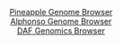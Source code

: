 <div id="Pineapple_Genome_Browser" align="center">
  <a href="https://igv.org/app/?sessionURL=blob:zVNZb9s4EP4vfFjsAjpIUdRhwFgojh17E_eI6rhNURiUOJLZSqIq0nbsIP99mTbtog8FWuyi2DdyZjic75h7tIdBS9WhEQo8wjxCkIP0Vh1y3vYNPOMtaDSqeKPBQQNUMEBXAhrdo4prw1fXV_bl1phej3xfmt5teVcrT1OX965WO7MFW.cGHm_5SXX8oL1Stf5ENQ0v1MCNGrR_NvC98mW9dw9Q8L737CjUY77ghvu86beq08rvoas3B9t.8yW0qaFTLWzaXWPkp3k2djw7svAq_udrN2tPbtbUapBm246zdR6682U2cfN5FrDot88FkwEEdEbyZpxdLrIbOl3dXkST29Xz.XoVrf0AByFmQep_C8jX1LdoQvvjxx1o89TtnBsYf3nyCmPCaHj7lJve9XIAPY5wmGD8FMxl3YGYAxdWiPFWfe30mOBmN8BYAKFFSUKCMSsTSngqGC6gYLZRCElRxWlR8igBC4THIo2oAEFtllARh5xbRWUn4O77Yv0H6lyvFX35ghwPw80LPJl85D3cJNO8qMXd2VTdnk_P8OX7_oxVF3w7a2gVr9Qi1iaZXYV5ro.dVUyiBwc1qtxZx6FyO8Qjgh2KI4cFkft4JImDcWrhDEqi0dt3DjIDLz_Y8rf3yBx760ukH.V4tKiD1GA5RSM3xTgmaRqwMA5xmpIH5x7thuaXGXe2uk5jHGRBEG0q2Ri7Q2Kju157vOu8fVl59el_4taYsH_rVkpwwgLGgJQgGAkjwJG1ZUFJEZMIaFyGIoWiYHElooBGQjCIeAE0iZICktgKZ0n6tMZWoR_h7tf4e5vnp9nrKF9eksXuFZ5nICRcmYu_pi939ftjwWYZRFdvPswXXVHqaXJaMnVzON8vny2CN.dLzxTSDvpzsCo1tNzYehux1yeL7_kgeWdsYC.1LGQjzXFtGVAHNCKB5d9BpWqUtT4a6uJ37GCHMPzHPxtBH949_A0-">Pineapple Genome Browser</a>
</div>
<div id="Alphonso_Genome_Browser" align="center">
  <a href="https://igv.org/app/?sessionURL=blob:zVNtb9s2EP4v_DBsgF5ISaQkA8YgK0mdJW3qup7SFIVBSSeJqyTKJG3nBfnvY7p0wz4U6LCi6Dfy7ni85.Ue0AGUFnJEMxR4hHqEIAfpTh7XfJh6eMUH0GjW8F6DgxQ0oGCsAM0eUMO14Zs3l_ZlZ8ykZ74vzOQOfGylp0OXT66We9OBrXMDjw_8Xo78qL1KDn4u.56XUnEjlfYXih.kL9qDe4SST5NnRwk96tfccJ_3UydHLf0JxnZ7tO23n0PbFkY5wHbY90Z8mmdrx7Mj117Df712s.HezfpWKmG6YZ4V68hdvsxyd73MAsp..qsgV1DDaATv59nFefZ7eLq5ecHym83Vstiwwg9wEGEapP6_Afk69C2ayP6424M2z91OuIH55ydvMSY0jG6ec6e3k1Cg5wxHCcbPwbVoR6iXwGsrxLyTf3d6SnCzVzCvgYRlRSKCMa2SkPC0priEktpGESRlE6dlxVkCFgiP65SFNdShzZKwjiPOraJirOH2y2J9A3UOaVHE5Yo0p2bV0pN3r2NzVi7vU7W.OIfVcrFIFruL6.zq7sU6C67j83x12y_3u8v.7dnrojlcWsUEenRQL6u9dRyqOhXPCHZCzBwaMPfpSBIH49TCUVKg2fsPDjKKVx9t.fsHZO4m60ukn.R4sqiDpLKcopmbYhyTNA1oFEc4Tcmj84D2qv9uxj3bvEljHGRBwLaN6I3doXqrx0l7fBy9Q9V47f0P4taY0P_r1pDghAaUAqmgpiRigJm1ZRmSMiYMwriK6hTKksZNzYKQ1TUFxksIE5aUkMRWOEvSpzW2Cn0Nd9_F31fne5ay5izDv9F10TXUXL_7Y7EiJ.Gry2y8ouNQrHZ5lscY39J8.pgdc9hFxWKJg7HLK.qZUthB_xusRqqBG1tvI_b6bPEDV4KPxgYOQotS9MLcFZYBeUQzElj.HVTJXlrrI9WWP2MHO4TiX_7ZiPDxw.Of">Alphonso Genome Browser</a>
</div>


<div id="DAF_Genomics_Browser" align="center">
  <a href="https://ink-blot.github.io/?sessionURL=blob:rVX9j6O6AfxfkK4_bXaN.V5pVUEgARIIISEJeXo6OWAChK9gAoHT_e_Pd91rVVVtn9RKgMAePOORNfON6XFLsrpi3hn4ygqvLMu8MCSthx0qmwK7qMSEeU9QQfAL0.IEt7iKMPP.jUkQ6VDgr.mfadc15P3tLUbJ7Iqruswi8kq4V9TMSP3oUkyhM_iKSjTVFRrIa1SXFNyhN1Q0aV2R.g1FESZkBt4aXF2_Dog.fs19_bkk_lo.ii77yfqViqDC4tcEUbVZFePnfxHyZ5j946GGT26OO7lYGefJGjo2OoY88d24L08F8Id1Itfugvf6zBDbEzA9zRiHCzuRMItvVE3GfH9hijp6UM.YKG3Zd5Z_kaD8Anl.9vnKCSIV3dYZ8_7b7y9M16LoRuG_fWO6saHOMgTfHz9NfmHqNsYt8z5TAJBYRYECL_FAUdjvL9.YR1v8n61fBL4iAahCKL5eUEn5k6z46TQl.tfJP.P7_66C3tlfW0waisKzqK46XHWzOKMDJOvoyf3IqiKr8F9OM7WcZjscPdqsG2f7.oarD2tb2xfObs6weJzgITfUCOnlYlif3D4..fX5uJjiORitWzT4WytVvYd.h2tw2md8SPF78Wpf5XXTq63TePeh2Kik0GLx6HW.mmnjtiSGEjXDvh.1BYG1Pw92EC.Ccmv2oNCixjD34zV_nMf2qV6z6xe4.A.XrBmqinQ9GtzpBp3JAo6.fTo7y3nm1FbPr8XVdYeV53FFgnlWDHEH7xoLnaif7w37FpJKteXLlt_CUUt7dBSBLhBti7SntGrkKVCJZHoSZTJKEHyBmqsD7Vz3XT1ZARyWSrxY88nILvlNOXR8C9KTtNfDRJZHct7rUw7bw8qvivN0CHkTp4mU89fBXQRcWN3woNAVFeDuikpAae0iNyGUytbCfnB4WzC8Sq.25w1FWbvF.XJUhPDgcP7DTbpVPQpAXTXxSH3QGvrbFsiiK8Unubw6y6U5uUq1WV41fbN0E9nFfUdx8HQ.9iwFt_Qew0X.MM3N4xlxc8cyt1Vxfx7jtcW2eXlReHPFm.V22bO4MVAuSM7jCG6FxpmbZm4kqjAvvYMu8OJC0SFh854umbTVE0uXOZf3TauBg507udObxmmybSnFae7sRQ_tPEPZWECE0x3tiLpvk3ISHMnaaPZyE9yCo2twK58cbNtQdM63etue5iiINzDj1.FzrwsA0c1MWn6f1MZrmqUDWUl1itAwj_yuvtyrSc88Ldgoia4VzyU_qkGubqdzpaxcnN1BZI2mLZNKaRdLwLFLENYXI9DUreCLbTc_LezQz.d0QztN6RZ2qT2fSjqsh0sL7sadnM7YsaZpdU_1kl9LT81Kr0HI54DcLjveUtor2Am4NLD8GAXOay_9VrJ2DsfV2mVuWBkVT9fG5Np3Pdxf7uHRWWMnKZoDH2bn3jYm1_Pdi6kG4a08CqNpULiFUppzyuFxsoCGuVQJbhHPNqt7zLahON7XXt6Ruj0Z_Np1155DDrm7Ad0x8mN3RZqxERtfB3IdJaxOqjPhbGMD3dUpyflykBJuXHiapen6Ql_qdmfj5XoYlKOk8mVbcvmP0.Nku94XC73ioHSn36RTjCgx7o1ZHQx6qjQsPrx9a8jgtES63AqbfXHYSJ5znM7DF07_TBy1uNY0cdLyQz3u.JnpqPPZzlShIH4CdNThDwggD0SW3wNRkHl4_hVX2bXCsYkRzXnykdak.5wwnk1GU..D5yAAn2PzFsc0_DJUfKg7S4X2wVucJPccShsnsNbU1F8s9PWfo5cOEO7H6EB42p60YP7O9EMC6h4t_ojYBLIAcgqEERJ5NhYviSjRxkHgorBYvOA4QazM0RJKYjbBPG0kTqDBHckwRiygnfBvyyKp2xJ1dOpvn59VhwpKXtI9_aPruO._f_8D">DAF Genomics Browser</a>
</div>
